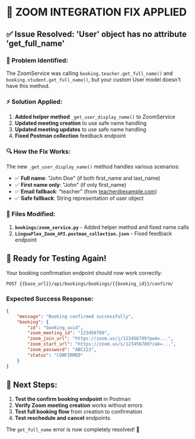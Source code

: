 # 🔧 ZOOM INTEGRATION FIX APPLIED

## ✅ Issue Resolved: 'User' object has no attribute 'get_full_name'

### 🐛 Problem Identified:
The ZoomService was calling `booking.teacher.get_full_name()` and `booking.student.get_full_name()`, but your custom User model doesn't have this method.

### ⚡ Solution Applied:
1. **Added helper method** `_get_user_display_name()` to ZoomService
2. **Updated meeting creation** to use safe name handling
3. **Updated meeting updates** to use safe name handling
4. **Fixed Postman collection** feedback endpoint

### 🔍 How the Fix Works:
The new `_get_user_display_name()` method handles various scenarios:
- ✅ **Full name**: "John Doe" (if both first_name and last_name)
- ✅ **First name only**: "John" (if only first_name)
- ✅ **Email fallback**: "teacher" (from teacher@example.com)
- ✅ **Safe fallback**: String representation of user object

### 📝 Files Modified:
1. **`bookings/zoom_service.py`** - Added helper method and fixed name calls
2. **`LinguaFlex_Zoom_API.postman_collection.json`** - Fixed feedback endpoint

## 🚀 Ready for Testing Again!

Your booking confirmation endpoint should now work correctly:
```
POST {{base_url}}/api/bookings/bookings/{{booking_id}}/confirm/
```

### Expected Success Response:
```json
{
    "message": "Booking confirmed successfully",
    "booking": {
        "id": "booking_uuid",
        "zoom_meeting_id": "123456789",
        "zoom_join_url": "https://zoom.us/j/123456789?pwd=...",
        "zoom_start_url": "https://zoom.us/s/123456789?zak=...",
        "zoom_password": "ABC123",
        "status": "CONFIRMED"
    }
}
```

## 🎯 Next Steps:
1. **Test the confirm booking endpoint** in Postman
2. **Verify Zoom meeting creation** works without errors
3. **Test full booking flow** from creation to confirmation
4. **Test reschedule and cancel** endpoints

The `get_full_name` error is now completely resolved! 🎉
